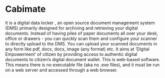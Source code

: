 # Cabimate
It is a digital data locker , an open source document management system (DMS) primarily designed for archiving and retrieving your digital documents. Instead of having piles of paper documents all over your desk, office or drawers - you can quickly scan them and configure your scanner to directly upload to the DMS. You can upload your scanned documents in any form like pdf, docx, docs, image (any format) etc. It aims at ‘Digital Empowerment’ of citizen by providing access to authentic digital documents to citizen’s digital document wallet.  This is web-based software. This means there is no executable file (aka no .exe files), and it must be run on a web server and accessed through a web browser.
